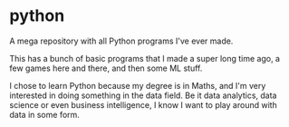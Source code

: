 # python
A mega repository with all Python programs I've ever made. 

This has a bunch of basic programs that I made a super long time ago, a few games here and there, and then some ML stuff.

I chose to learn Python because my degree is in Maths, and I'm very interested in doing something in the data field.
Be it data analytics, data science or even business intelligence, I know I want to play around with data in some form. 
